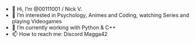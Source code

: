 - 👋 Hi, I’m @00111001 / Nick V.
- 👀 I’m interested in Psychology, Animes and Coding, watching Series and playing Videogames
- 🌱 I’m currently working with Python & C++
- 📫 How to reach me: Discord Magga42

<!---
00111001/00111001 is a ✨ special ✨ repository because its `README.md` (this file) appears on your GitHub profile.
You can click the Preview link to take a look at your changes.
--->
